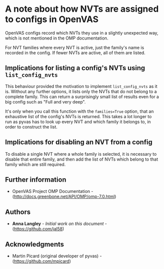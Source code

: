 # A note about how NVTs are assigned to configs in OpenVAS

OpenVAS configs record which NVTs they use in a slightly unexpected way,
which is not mentioned in the OMP documentation.

For NVT families where every NVT is active, just the family's name is
recorded in the config.  If fewer NVTs are active, all of them are 
listed.

## Implications for listing a config's NVTs using `list_config_nvts`

This behaviour provided the motivation to implement `list_config_nvts`
as it is.  Without any further options, it lists only the NVTs that do 
not belong to a complete family.  This can return a surprisingly small
list of results even for a big config such as "Full and very deep".

It's only when you call this function with the `families=True` option,
that an exhaustive list of the config's NVTs is returned.  This takes
a lot longer to run as pyvas has to look up every NVT and which family
it belongs to, in order to construct the list.

## Implications for disabling an NVT from a config

To disable a single NVT where a whole family is selected, it
is necessary to disable that entire family, and then add the list of 
NVTs which belong to that family which are still required.

## Further information

* OpenVAS Project OMP Documentation - (http://docs.greenbone.net/API/OMP/omp-7.0.html)

## Authors

* **Anna Langley** - *Initial work on this document* - (https://github.com/jal58)

## Acknowledgments

* Martin Picard (original developer of pyvas) - (https://github.com/mpicard)
